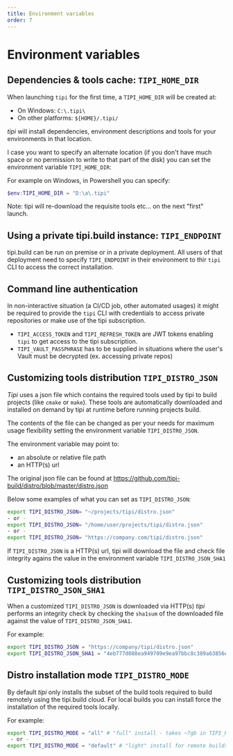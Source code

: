 ```yaml
---
title: Environment variables
order: 7
---
```


# Environment variables


## Dependencies & tools cache: `TIPI_HOME_DIR`

When launching `tipi` for the first time, a `TIPI_HOME_DIR` will be created at:

  - On Windows: `C:\.tipi\`
  - On other platforms: `${HOME}/.tipi/`

_tipi_ will install dependencies, environment descriptions and tools for your environments in that location.

I case you want to specify an alternate location (if you don't have much space or no permission to write to that part of the disk) 
you can set the environment variable `TIPI_HOME_DIR`:

For example on Windows, in Powershell you can specify:

```ps1
$env:TIPI_HOME_DIR = "D:\a\.tipi"
```

Note: tipi will re-download the requisite tools etc... on the next "first" launch.

## Using a private tipi.build instance: `TIPI_ENDPOINT`

tipi.build can be run on premise or in a private deployment. All users of that deployment need to specify `TIPI_ENDPOINT` in their environment
to thir `tipi` CLI to access the correct installation.

## Command line authentication

In non-interactive situation (a CI/CD job, other automated usages) it might be required to provide the `tipi` CLI with
credentials to access private repositories or make use of the tipi subscription.

- `TIPI_ACCESS_TOKEN` and `TIPI_REFRESH_TOKEN` are JWT tokens enabling `tipi` to get access to the tipi subscription.
- `TIPI_VAULT_PASSPHRASE` has to be supplied in situations where the user's Vault must be decrypted (ex. accessing private repos)

## Customizing tools distribution `TIPI_DISTRO_JSON`

_Tipi_ uses a json file which contains the required tools used by tipi to build projects (like `cmake` or `make`). These tools are automatically downloaded and installed on demand by tipi at runtime before running projects build.

The contents of the file can be changed as per your needs for maximum usage flexibility setting the environment variable `TIPI_DISTRO_JSON`.

The environment variable may point to:

- an absolute or relative file path
- an HTTP(s) url

The original json file can be found at https://github.com/tipi-build/distro/blob/master/distro.json

Below some examples of what you can set as `TIPI_DISTRO_JSON`:

```bash
export TIPI_DISTRO_JSON= "~/projects/tipi/distro.json"
- or -
export TIPI_DISTRO_JSON= "/home/user/projects/tipi/distro.json"
- or -
export TIPI_DISTRO_JSON= "https://company.com/tipi/distro.json"
```

If `TIPI_DISTRO_JSON` is a HTTP(s) url, tipi will download the file and check file integrity agains the value in the environment variable `TIPI_DISTRO_JSON_SHA1`

## Customizing tools distribution `TIPI_DISTRO_JSON_SHA1`

When a customized `TIPI_DISTRO_JSON` is downloaded via HTTP(s) _tipi_ performs an integrity check by checking the `sha1sum` of the downloaded file against the value of `TIPI_DISTRO_JSON_SHA1`.

For example:
```bash
export TIPI_DISTRO_JSON = "https://company/tipi/distro.json"
export TIPI_DISTRO_JSON_SHA1 = "4eb777d088ea949709e9ea97bbc8c389a63856e2"
```

## Distro installation mode `TIPI_DISTRO_MODE`

By default _tipi_ only installs the subset of the build tools required to build remotely using the tipi.build cloud.
For local builds you can install force the installation of the required tools locally.

For example:

```bash
export TIPI_DISTRO_MODE = "all" # "full" install - takes ~7gb in TIPI_HOME_DIR 
 - or -
export TIPI_DISTRO_MODE = "default" # "light" install for remote builds
```

